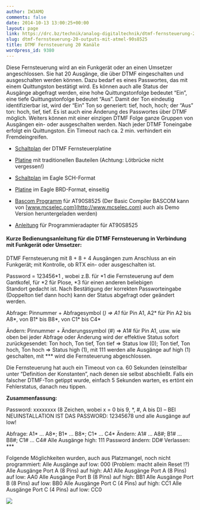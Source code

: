 ```yaml
---
author: IW3AMQ
comments: false
date: 2014-10-13 13:00:25+00:00
layout: page
link: https://drc.bz/technik/analog-digitaltechnik/dtmf-fernsteuerung-20-outputs-mit-atmel-90s8525/
slug: dtmf-fernsteuerung-20-outputs-mit-atmel-90s8525
title: DTMF Fernsteuerung 20 Kanäle
wordpress_id: 9380
---
```


Diese Fernsteuerung wird an ein Funkgerät oder an einen Umsetzer angeschlossen. Sie hat 20 Ausgänge, die über DTMF eingeschalten und ausgeschalten werden können. Dazu bedarf es eines Passwortes, das mit einem Quittungston bestätigt wird. Es können auch alle Status der Ausgänge abgefragt werden, eine hohe Quittungstonfolge bedeutet “Ein”, eine tiefe Quittungstonfolge bedeutet “Aus”. Damit der Ton eindeutig identifizierbar ist, wird der “Ein” Ton so generiert: tief, hoch, hoch; der “Aus” ton: hoch, tief, tief. Es ist auch eine Änderung des Passwortes über DTMF möglich. Weiters können mit einer einzigen DTMF Folge ganze Gruppen von Ausgängen ein- oder ausgeschalten werden. Nach jeder DTMF Toneingabe erfolgt ein Quittungston. Ein Timeout nach ca. 2 min. verhindert ein Fremdeingreifen.






  * [Schaltplan](https://drc.bz/wp-content/uploads/2014/10/dtmf-fernsteuerung-schaltplan.jpg) der DTMF Fernsteuerplatine


  * [Platine](https://drc.bz/wp-content/uploads/2014/10/dtmf-fernsteuerung-platine.jpg) mit traditionellen Bauteilen (Achtung: Lötbrücke nicht vergessen!)


  * [Schaltplan](https://drc.bz/wp-content/uploads/2014/10/dtmf-fernsteuerung.sch_.zip) im Eagle SCH-Format


  * [Platine](https://drc.bz/wp-content/uploads/2014/10/dtmf-fernsteuerung.brd_.zip) im Eagle BRD-Format, einseitig


  * [Bascom Programm](https://drc.bz/wp-content/uploads/2014/10/fernsteuerung-dtmf-v11.bas_.zip) für AT90S8525 (Der Basic Compiler BASCOM kann von [www.mcselec.com](http://www.mcselec.com) auch als Demo Version heruntergeladen werden)


  * [Anleitung](https://drc.bz/wp-content/uploads/2014/10/sample-electronics-cable-programmer.pdf) für Programmieradapter für AT90S8525




#### Kurze Bedienungsanleitung für die DTMF Fernsteuerung in Verbindung mit Funkgerät oder Umsetzer:




DTMF Fernsteuerung mit 8 + 8 + 4 Ausgängen zum Anschluss an ein Funkgerät; mit Kontrolle, ob RTX ein- oder ausgeschalten ist.




Password = 123456*1 , wobei z.B. für *1 die Fernsteuerung auf dem Gantkofel, für *2 für Plose, *3 für einen anderen beliebigen Standort gedacht ist. Nach Bestätigung der korrekten Passworteingabe (Doppelton tief dann hoch) kann der Status abgefragt oder geändert werden.




Abfrage: Pinnummer + Abfragesymbol (*) => A1* für Pin A1, A2* für Pin A2 bis A8*, von B1* bis B8*, von C1* bis C4*




Ändern: Pinnummer + Änderungssymbol (#) => A1# für Pin A1, usw. wie oben bei jeder Abfrage oder Änderung wird der effektive Status sofort zurückgesendet: Ton hoch, Ton tief, Ton tief => Status low (0); Ton tief, Ton hoch, Ton hoch => Status high (1), mit 111 werden alle Ausgänge auf high (1) geschalten, mit *** wird die Fernsteuerung abgeschlossen.




Die Fernsteuerung hat auch ein Timeout von ca. 60 Sekunden (einstellbar unter “Definition der Konstanten”, nach denen sie selbst abschließt. Falls ein falscher DTMF-Ton getippt wurde, einfach 5 Sekunden warten, es ertönt ein Fehlerstatus, danach neu tippen.




**Zusammenfassung:**




Password: xxxxxxxx (8 Zeichen, wobei x = 0 bis 9, *, #, A bis D) – BEI NEUINSTALLATION IST DAS PASSWORD: 12345678 und alle Ausgänge auf low!




Abfrage: A1* … A8*; B1* … B8*; C1* … C4* Ändern: A1# … A8#; B1# … B8#; C1# … C4# Alle Ausgänge high: 111 Password ändern: DD# Verlassen: ***




Folgende Möglichkeiten wurden, auch aus Platzmangel, noch nicht programmiert: Alle Ausgänge auf low: 000 (Problem: macht allein Reset !?) Alle Ausgänge Port A (8 Pins) auf high: AA1 Alle Ausgänge Port A (8 Pins) auf low: AA0 Alle Ausgänge Port B (8 Pins) auf high: BB1 Alle Ausgänge Port B (8 Pins) auf low: BB0 Alle Ausgänge Port C (4 Pins) auf high: CC1 Alle Ausgänge Port C (4 Pins) auf low: CC0




![](https://drc.bz/wp-content/uploads/2014/10/dtmf-fernsteuerung-schaltplan.jpg)

